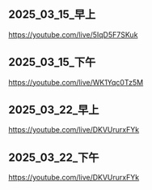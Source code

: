 
## 2025_03_15_早上
https://youtube.com/live/5IqD5F7SKuk

## 2025_03_15_下午
https://youtube.com/live/WK1Yqc0Tz5M

## 2025_03_22_早上
https://youtube.com/live/DKVUrurxFYk

## 2025_03_22_下午
https://youtube.com/live/DKVUrurxFYk
